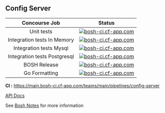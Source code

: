 ## Config Server


Concourse Job  | Status  
:------------: | -------------
Unit tests     | [![bosh-ci.cf-app.com](https://main.bosh-ci.cf-app.com/api/v1/teams/main/pipelines/config-server/jobs/test-unit/badge)](https://main.bosh-ci.cf-app.com/api/v1/teams/main/pipelines/config-server/jobs/test-unit)
Integration tests In Memory  | [![bosh-ci.cf-app.com](https://main.bosh-ci.cf-app.com/api/v1/teams/main/pipelines/config-server/jobs/test-integration-in-memory/badge)](https://main.bosh-ci.cf-app.com/api/v1/teams/main/pipelines/config-server/jobs/test-integration-in-memory)
Integration tests Mysql  | [![bosh-ci.cf-app.com](https://main.bosh-ci.cf-app.com/api/v1/teams/main/pipelines/config-server/jobs/test-integration-mysql/badge)](https://main.bosh-ci.cf-app.com/api/v1/teams/main/pipelines/config-server/jobs/test-integration-mysql)
Integration tests Postgresql  | [![bosh-ci.cf-app.com](https://main.bosh-ci.cf-app.com/api/v1/teams/main/pipelines/config-server/jobs/test-integration-postgresql/badge)](https://main.bosh-ci.cf-app.com/api/v1/teams/main/pipelines/config-server/jobs/test-integration-postgresql)
BOSH Release   | [![bosh-ci.cf-app.com](https://main.bosh-ci.cf-app.com/api/v1/teams/main/pipelines/config-server/jobs/bosh-release/badge)](https://main.bosh-ci.cf-app.com/api/v1/teams/main/pipelines/config-server/jobs/bosh-release)
Go Formatting| [![bosh-ci.cf-app.com](https://main.bosh-ci.cf-app.com/api/v1/teams/main/pipelines/config-server/jobs/test-gofmt/badge)](https://main.bosh-ci.cf-app.com/api/v1/teams/main/pipelines/config-server/jobs/test-gofmt)

__CI :__ <https://main.bosh-ci.cf-app.com/teams/main/pipelines/config-server> <br>

[API Docs](docs/api.md)

See [Bosh Notes](https://github.com/cloudfoundry/bosh-notes/blob/master/config-server.md) for more information
